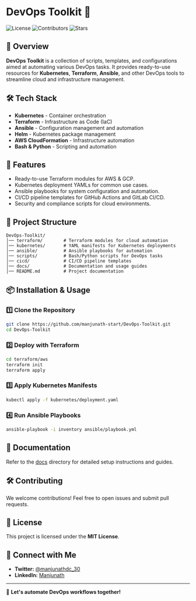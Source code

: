 # DevOps Toolkit 🚀

![License](https://img.shields.io/badge/license-MIT-blue.svg)
![Contributors](https://img.shields.io/github/contributors/manjunath-start/DevOps-Toolkit)
![Stars](https://img.shields.io/github/stars/manjunath-start/DevOps-Toolkit?style=social)

## 📌 Overview
**DevOps Toolkit** is a collection of scripts, templates, and configurations aimed at automating various DevOps tasks. It provides ready-to-use resources for **Kubernetes**, **Terraform**, **Ansible**, and other DevOps tools to streamline cloud and infrastructure management.

## 🛠 Tech Stack
- **Kubernetes** - Container orchestration
- **Terraform** - Infrastructure as Code (IaC)
- **Ansible** - Configuration management and automation
- **Helm** - Kubernetes package management
- **AWS CloudFormation** - Infrastructure automation
- **Bash & Python** - Scripting and automation

## 🚀 Features
- Ready-to-use Terraform modules for AWS & GCP.
- Kubernetes deployment YAMLs for common use cases.
- Ansible playbooks for system configuration and automation.
- CI/CD pipeline templates for GitHub Actions and GitLab CI/CD.
- Security and compliance scripts for cloud environments.

## 📂 Project Structure
```
DevOps-Toolkit/
│── terraform/        # Terraform modules for cloud automation
│── kubernetes/       # YAML manifests for Kubernetes deployments
│── ansible/          # Ansible playbooks for automation
│── scripts/          # Bash/Python scripts for DevOps tasks
│── cicd/             # CI/CD pipeline templates
│── docs/             # Documentation and usage guides
│── README.md         # Project documentation
```

## 📦 Installation & Usage
### 1️⃣ Clone the Repository
```sh
git clone https://github.com/manjunath-start/DevOps-Toolkit.git
cd DevOps-Toolkit
```

### 2️⃣ Deploy with Terraform
```sh
cd terraform/aws
terraform init
terraform apply
```

### 3️⃣ Apply Kubernetes Manifests
```sh
kubectl apply -f kubernetes/deployment.yaml
```

### 4️⃣ Run Ansible Playbooks
```sh
ansible-playbook -i inventory ansible/playbook.yml
```

## 📜 Documentation
Refer to the [docs](./docs) directory for detailed setup instructions and guides.

## 🛠 Contributing
We welcome contributions! Feel free to open issues and submit pull requests.

## 📜 License
This project is licensed under the **MIT License**.

## 🔗 Connect with Me
- **Twitter:** [@manjunathdc_30](https://twitter.com/manjunathdc_30)
- **LinkedIn:** [Manjunath](https://linkedin.com/in/manjunath-start)

---
🚀 **Let's automate DevOps workflows together!**
